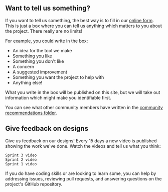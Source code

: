 ## Want to tell us something?

If you want to tell us something, the best way is to fill in our [online form](https://bit.ly/AutisticaTuringCitSciForm).
This is just a box where you can tell us anything which matters to you about the project.
There really are no limits!

For example, you could write in the box:

* An idea for the tool we make
* Something you like
* Something you don't like
* A concern
* A suggested improvement
* Something you want the project to help with
* Anything else!

What you write in the box will be published on this site, but we will take out information which might make you identifiable first.

You can see what other community members have written in the [community recommendations folder](https://github.com/alan-turing-institute/AutisticaCitizenScience/tree/master/community-recommendations).

## Give feedback on designs

Give us feedback on our designs! Every 15 days a new video is published showing the work we've done. Watch the videos and tell us what you think:

    Sprint 3 video
    Sprint 2 video
    Sprint 1 video

If you do have coding skills or are looking to learn some, you can help by addressing issues, reviewing pull requests, and answering questions on the project's GitHub repository.
